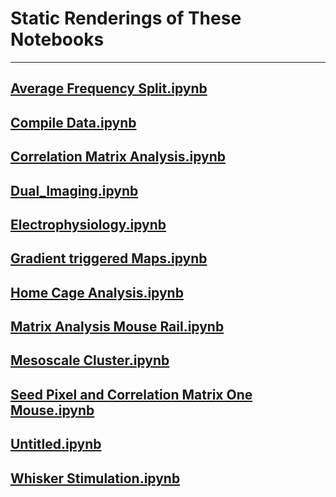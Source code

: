 
# Static Renderings of These Notebooks
___

## [Average Frequency Split.ipynb](https://github/ubcbraincircuits/Dual_Imaging/blob/master/FEDCODE/Dual_Imaging/Average%20Frequency%20Split.ipynb)
## [Compile Data.ipynb](https://github/ubcbraincircuits/Dual_Imaging/blob/master/FEDCODE/Dual_Imaging/Compile%20Data.ipynb)
## [Correlation Matrix Analysis.ipynb](https://github/ubcbraincircuits/Dual_Imaging/blob/master/FEDCODE/Dual_Imaging/Correlation%20Matrix%20Analysis.ipynb)
## [Dual_Imaging.ipynb](https://github/ubcbraincircuits/Dual_Imaging/blob/master/FEDCODE/Dual_Imaging/Dual_Imaging.ipynb)
## [Electrophysiology.ipynb](https://github/ubcbraincircuits/Dual_Imaging/blob/master/FEDCODE/Dual_Imaging/Electrophysiology.ipynb)
## [Gradient triggered Maps.ipynb](https://github/ubcbraincircuits/Dual_Imaging/blob/master/FEDCODE/Dual_Imaging/Gradient%20triggered%20Maps.ipynb)
## [Home Cage Analysis.ipynb](https://github/ubcbraincircuits/Dual_Imaging/blob/master/FEDCODE/Dual_Imaging/Home%20Cage%20Analysis.ipynb)
## [Matrix Analysis Mouse Rail.ipynb](https://github/ubcbraincircuits/Dual_Imaging/blob/master/FEDCODE/Dual_Imaging/Matrix%20Analysis%20Mouse%20Rail.ipynb)
## [Mesoscale Cluster.ipynb](https://github/ubcbraincircuits/Dual_Imaging/blob/master/FEDCODE/Dual_Imaging/Mesoscale%20Cluster.ipynb)
## [Seed Pixel and Correlation Matrix One Mouse.ipynb](https://github/ubcbraincircuits/Dual_Imaging/blob/master/FEDCODE/Dual_Imaging/Seed%20Pixel%20and%20Correlation%20Matrix%20One%20Mouse.ipynb)
## [Untitled.ipynb](https://github/ubcbraincircuits/Dual_Imaging/blob/master/FEDCODE/Dual_Imaging/Untitled.ipynb)
## [Whisker Stimulation.ipynb](https://github/ubcbraincircuits/Dual_Imaging/blob/master/FEDCODE/Dual_Imaging/Whisker%20Stimulation.ipynb)
